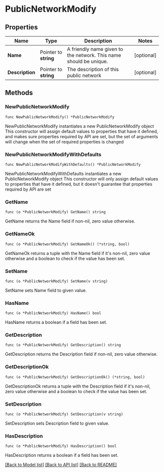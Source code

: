 # PublicNetworkModify

## Properties

Name | Type | Description | Notes
------------ | ------------- | ------------- | -------------
**Name** | Pointer to **string** | A friendly name given to the network. This name should be unique. | [optional] 
**Description** | Pointer to **string** | The description of this public network | [optional] 

## Methods

### NewPublicNetworkModify

`func NewPublicNetworkModify() *PublicNetworkModify`

NewPublicNetworkModify instantiates a new PublicNetworkModify object
This constructor will assign default values to properties that have it defined,
and makes sure properties required by API are set, but the set of arguments
will change when the set of required properties is changed

### NewPublicNetworkModifyWithDefaults

`func NewPublicNetworkModifyWithDefaults() *PublicNetworkModify`

NewPublicNetworkModifyWithDefaults instantiates a new PublicNetworkModify object
This constructor will only assign default values to properties that have it defined,
but it doesn't guarantee that properties required by API are set

### GetName

`func (o *PublicNetworkModify) GetName() string`

GetName returns the Name field if non-nil, zero value otherwise.

### GetNameOk

`func (o *PublicNetworkModify) GetNameOk() (*string, bool)`

GetNameOk returns a tuple with the Name field if it's non-nil, zero value otherwise
and a boolean to check if the value has been set.

### SetName

`func (o *PublicNetworkModify) SetName(v string)`

SetName sets Name field to given value.

### HasName

`func (o *PublicNetworkModify) HasName() bool`

HasName returns a boolean if a field has been set.

### GetDescription

`func (o *PublicNetworkModify) GetDescription() string`

GetDescription returns the Description field if non-nil, zero value otherwise.

### GetDescriptionOk

`func (o *PublicNetworkModify) GetDescriptionOk() (*string, bool)`

GetDescriptionOk returns a tuple with the Description field if it's non-nil, zero value otherwise
and a boolean to check if the value has been set.

### SetDescription

`func (o *PublicNetworkModify) SetDescription(v string)`

SetDescription sets Description field to given value.

### HasDescription

`func (o *PublicNetworkModify) HasDescription() bool`

HasDescription returns a boolean if a field has been set.


[[Back to Model list]](../README.md#documentation-for-models) [[Back to API list]](../README.md#documentation-for-api-endpoints) [[Back to README]](../README.md)



